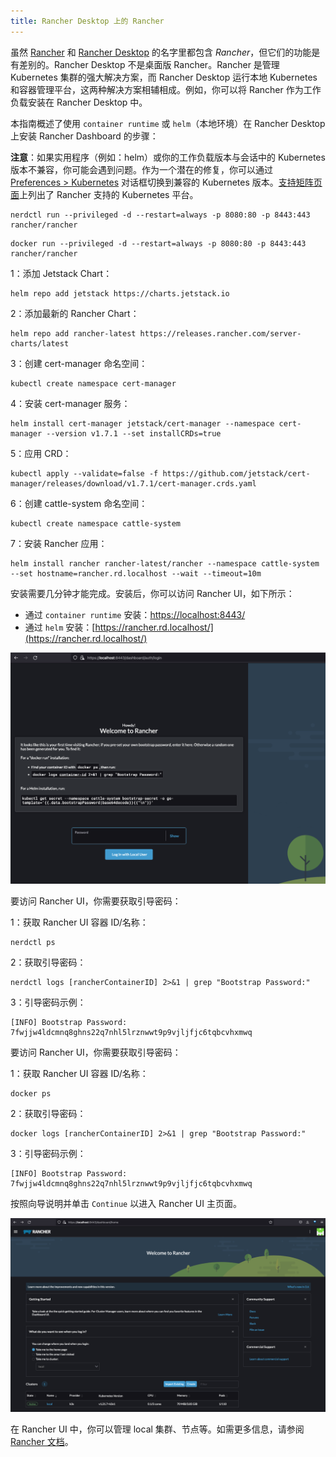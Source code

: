 ```yaml
---
title: Rancher Desktop 上的 Rancher
---
```


虽然 [Rancher](https://rancher.com/) 和 [Rancher Desktop](https://rancherdesktop.io/) 的名字里都包含 _Rancher_，但它们的功能是有差别的。Rancher Desktop 不是桌面版 Rancher。Rancher 是管理 Kubernetes 集群的强大解决方案，而 Rancher Desktop 运行本地 Kubernetes 和容器管理平台，这两种解决方案相辅相成。例如，你可以将 Rancher 作为工作负载安装在 Rancher Desktop 中。

本指南概述了使用 `container runtime` 或 `helm`（本地环境）在 Rancher Desktop 上安装 Rancher Dashboard 的步骤：

**注意**：如果实用程序（例如：helm）或你的工作负载版本与会话中的 Kubernetes 版本不兼容，你可能会遇到问题。作为一个潜在的修复，你可以通过 [Preferences > Kubernetes](https://docs.rancherdesktop.io/getting-started/features/#kubernetes) 对话框切换到兼容的 Kubernetes 版本。[支持矩阵页面](https://www.suse.com/suse-rancher/support-matrix/all-supported-versions/rancher-v2-7-1/)上列出了 Rancher 支持的 Kubernetes 平台。

<Tabs groupId="container-runtime">
  <TabItem value="nerdctl" default>

```console
nerdctl run --privileged -d --restart=always -p 8080:80 -p 8443:443 rancher/rancher
```

</TabItem>
  <TabItem value="docker" default>

```console
docker run --privileged -d --restart=always -p 8080:80 -p 8443:443 rancher/rancher
```

</TabItem>
  <TabItem value="helm" default>

1：添加 Jetstack Chart：
```console
helm repo add jetstack https://charts.jetstack.io
```

2：添加最新的 Rancher Chart：
```console
helm repo add rancher-latest https://releases.rancher.com/server-charts/latest
```

3：创建 cert-manager 命名空间：
```console
kubectl create namespace cert-manager
```

4：安装 cert-manager 服务：
```console
helm install cert-manager jetstack/cert-manager --namespace cert-manager --version v1.7.1 --set installCRDs=true
```

5：应用 CRD：
```console
kubectl apply --validate=false -f https://github.com/jetstack/cert-manager/releases/download/v1.7.1/cert-manager.crds.yaml
```

6：创建 cattle-system 命名空间：
```console
kubectl create namespace cattle-system
```

7：安装 Rancher 应用：
```console
helm install rancher rancher-latest/rancher --namespace cattle-system --set hostname=rancher.rd.localhost --wait --timeout=10m
```

</TabItem>
</Tabs>

安装需要几分钟才能完成。安装后，你可以访问 Rancher UI，如下所示：
* 通过 `container runtime` 安装：[https://localhost:8443/](https://localhost:8443/)
* 通过 `helm` 安装：[https://rancher.rd.localhost/](https://rancher.rd.localhost/)

![](../img/examples/rancherUiWelcomePage.png)


<Tabs groupId="container-runtime">
  <TabItem value="nerdctl" default>

要访问 Rancher UI，你需要获取引导密码：

1：获取 Rancher UI 容器 ID/名称：
```console
nerdctl ps
```
2：获取引导密码：
```console
nerdctl logs [rancherContainerID] 2>&1 | grep "Bootstrap Password:"
```
3：引导密码示例：
```console
[INFO] Bootstrap Password: 7fwjjw4ldcmnq8ghns22q7nhl5lrznwwt9p9vjljfjc6tqbcvhxmwq
```

</TabItem>
  <TabItem value="docker" default>

要访问 Rancher UI，你需要获取引导密码：

1：获取 Rancher UI 容器 ID/名称：
```console
docker ps
```
2：获取引导密码：
```console
docker logs [rancherContainerID] 2>&1 | grep "Bootstrap Password:"
```
3：引导密码示例：
```console
[INFO] Bootstrap Password: 7fwjjw4ldcmnq8ghns22q7nhl5lrznwwt9p9vjljfjc6tqbcvhxmwq
```
</TabItem>
</Tabs>

按照向导说明并单击 `Continue` 以进入 Rancher UI 主页面。

![](../img/examples/rancherUiMainPage.png)

在 Rancher UI 中，你可以管理 local 集群、节点等。如需更多信息，请参阅 [Rancher 文档](https://ranchermanager.docs.rancher.com/)。

